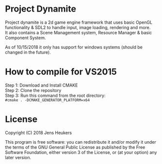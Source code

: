 # Project Dynamite
Project dynamite is a 2d game engine framework that uses basic OpenGL functionality & SDL2 to handle input, image loading, rendering and more. <br/>
It also contains a Scene Management system, Resource Manager & basic Component System. <br/>

As of 10/15/2018 it only has support for windows systems (should be changed in the future).

# How to compile for VS2015
  Step 1: Download and Install CMAKE <br/>
  Step 2: Clone the repository <br/>
  Step 3: Run this command from the root directory: <br/>
          ```#cmake . -DCMAKE_GENERATOR_PLATFORM=x64```

# License

Copyright (C) 2018  Jens Heukers

This program is free software: you can redistribute it and/or modify
it under the terms of the GNU General Public License as published by
the Free Software Foundation, either version 3 of the License, or
(at your option) any later version.

